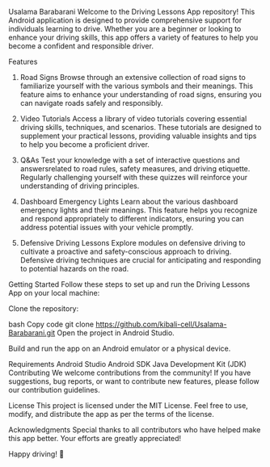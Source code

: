 Usalama Barabarani
Welcome to the Driving Lessons App repository! This Android application is designed to provide comprehensive support for individuals learning to drive. Whether you are a beginner or looking to enhance your driving skills, this app offers a variety of features to help you become a confident and responsible driver.

Features
1. Road Signs
Browse through an extensive collection of road signs to familiarize yourself with the various symbols and their meanings. This feature aims to enhance your understanding of road signs, ensuring you can navigate roads safely and responsibly.

2. Video Tutorials
Access a library of video tutorials covering essential driving skills, techniques, and scenarios. These tutorials are designed to supplement your practical lessons, providing valuable insights and tips to help you become a proficient driver.

3. Q&As
Test your knowledge with a set of interactive questions and answersrelated to road rules, safety measures, and driving etiquette. Regularly challenging yourself with these quizzes will reinforce your understanding of driving principles.

4. Dashboard Emergency Lights
Learn about the various dashboard emergency lights and their meanings. This feature helps you recognize and respond appropriately to different indicators, ensuring you can address potential issues with your vehicle promptly.

5. Defensive Driving Lessons
Explore modules on defensive driving to cultivate a proactive and safety-conscious approach to driving. Defensive driving techniques are crucial for anticipating and responding to potential hazards on the road.

Getting Started
Follow these steps to set up and run the Driving Lessons App on your local machine:

Clone the repository:

bash
Copy code
git clone https://github.com/kibali-cell/Usalama-Barabarani.git
Open the project in Android Studio.

Build and run the app on an Android emulator or a physical device.

Requirements
Android Studio
Android SDK
Java Development Kit (JDK)
Contributing
We welcome contributions from the community! If you have suggestions, bug reports, or want to contribute new features, please follow our contribution guidelines.

License
This project is licensed under the MIT License. Feel free to use, modify, and distribute the app as per the terms of the license.

Acknowledgments
Special thanks to all contributors who have helped make this app better. Your efforts are greatly appreciated!

Happy driving! 🚗





